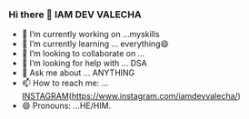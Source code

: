 
### Hi there 👋 IAM DEV VALECHA

- 🔭 I’m currently working on ...myskills
- 🌱 I’m currently learning ... everything😄
- 👯 I’m looking to collaborate on ...
- 🤔 I’m looking for help with ... DSA
- 💬 Ask me about ... ANYTHING 
- 📫 How to reach me: ... [INSTAGRAM](https://www.flaticon.com/free-icon/instagram_1384063)(https://www.instagram.com/iamdevvalecha/)
- 😄 Pronouns: ...HE/HIM.

